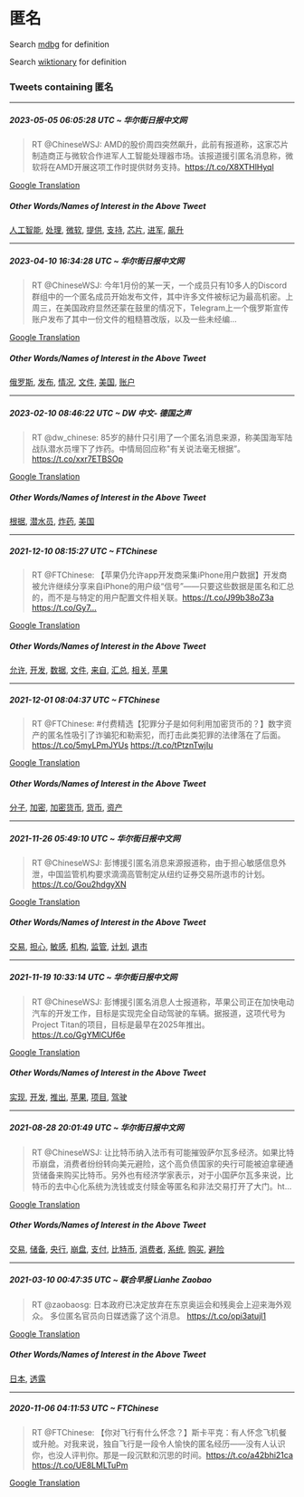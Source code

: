 # 匿名

Search [mdbg](https://www.mdbg.net/chinese/dictionary?page=worddict&wdrst=0&wdqb=匿名) for definition

Search [wiktionary](https://en.wiktionary.org/wiki/匿名) for definition

### Tweets containing 匿名

___
##### 2023-05-05 06:05:28 UTC ~ 华尔街日报中文网
> RT @ChineseWSJ: AMD的股价周四突然飙升，此前有报道称，这家芯片制造商正与微软合作进军人工智能处理器市场。该报道援引匿名消息称，微软将在AMD开展这项工作时提供财务支持。https://t.co/X8XTHlHyql

[Google Translation](https://translate.google.com/?hi=en&tab=TT&sl=zh-CN&tl=en&op=translate&text=RT+%40ChineseWSJ%3A+AMD%E7%9A%84%E8%82%A1%E4%BB%B7%E5%91%A8%E5%9B%9B%E7%AA%81%E7%84%B6%E9%A3%99%E5%8D%87%EF%BC%8C%E6%AD%A4%E5%89%8D%E6%9C%89%E6%8A%A5%E9%81%93%E7%A7%B0%EF%BC%8C%E8%BF%99%E5%AE%B6%E8%8A%AF%E7%89%87%E5%88%B6%E9%80%A0%E5%95%86%E6%AD%A3%E4%B8%8E%E5%BE%AE%E8%BD%AF%E5%90%88%E4%BD%9C%E8%BF%9B%E5%86%9B%E4%BA%BA%E5%B7%A5%E6%99%BA%E8%83%BD%E5%A4%84%E7%90%86%E5%99%A8%E5%B8%82%E5%9C%BA%E3%80%82%E8%AF%A5%E6%8A%A5%E9%81%93%E6%8F%B4%E5%BC%95%E5%8C%BF%E5%90%8D%E6%B6%88%E6%81%AF%E7%A7%B0%EF%BC%8C%E5%BE%AE%E8%BD%AF%E5%B0%86%E5%9C%A8AMD%E5%BC%80%E5%B1%95%E8%BF%99%E9%A1%B9%E5%B7%A5%E4%BD%9C%E6%97%B6%E6%8F%90%E4%BE%9B%E8%B4%A2%E5%8A%A1%E6%94%AF%E6%8C%81%E3%80%82https%3A%2F%2Ft.co%2FX8XTHlHyql)
##### Other Words/Names of Interest in the Above Tweet
[人工智能](人工智能.md), [处理](处理.md), [微软](微软.md), [提供](提供.md), [支持](支持.md), [芯片](芯片.md), [进军](进军.md), [飙升](飙升.md)
___
##### 2023-04-10 16:34:28 UTC ~ 华尔街日报中文网
> RT @ChineseWSJ: 今年1月份的某一天，一个成员只有10多人的Discord群组中的一个匿名成员开始发布文件，其中许多文件被标记为最高机密。上周三，在美国政府显然还蒙在鼓里的情况下，Telegram上一个俄罗斯宣传账户发布了其中一份文件的粗糙篡改版，以及一些未经编…

[Google Translation](https://translate.google.com/?hi=en&tab=TT&sl=zh-CN&tl=en&op=translate&text=RT+%40ChineseWSJ%3A+%E4%BB%8A%E5%B9%B41%E6%9C%88%E4%BB%BD%E7%9A%84%E6%9F%90%E4%B8%80%E5%A4%A9%EF%BC%8C%E4%B8%80%E4%B8%AA%E6%88%90%E5%91%98%E5%8F%AA%E6%9C%8910%E5%A4%9A%E4%BA%BA%E7%9A%84Discord%E7%BE%A4%E7%BB%84%E4%B8%AD%E7%9A%84%E4%B8%80%E4%B8%AA%E5%8C%BF%E5%90%8D%E6%88%90%E5%91%98%E5%BC%80%E5%A7%8B%E5%8F%91%E5%B8%83%E6%96%87%E4%BB%B6%EF%BC%8C%E5%85%B6%E4%B8%AD%E8%AE%B8%E5%A4%9A%E6%96%87%E4%BB%B6%E8%A2%AB%E6%A0%87%E8%AE%B0%E4%B8%BA%E6%9C%80%E9%AB%98%E6%9C%BA%E5%AF%86%E3%80%82%E4%B8%8A%E5%91%A8%E4%B8%89%EF%BC%8C%E5%9C%A8%E7%BE%8E%E5%9B%BD%E6%94%BF%E5%BA%9C%E6%98%BE%E7%84%B6%E8%BF%98%E8%92%99%E5%9C%A8%E9%BC%93%E9%87%8C%E7%9A%84%E6%83%85%E5%86%B5%E4%B8%8B%EF%BC%8CTelegram%E4%B8%8A%E4%B8%80%E4%B8%AA%E4%BF%84%E7%BD%97%E6%96%AF%E5%AE%A3%E4%BC%A0%E8%B4%A6%E6%88%B7%E5%8F%91%E5%B8%83%E4%BA%86%E5%85%B6%E4%B8%AD%E4%B8%80%E4%BB%BD%E6%96%87%E4%BB%B6%E7%9A%84%E7%B2%97%E7%B3%99%E7%AF%A1%E6%94%B9%E7%89%88%EF%BC%8C%E4%BB%A5%E5%8F%8A%E4%B8%80%E4%BA%9B%E6%9C%AA%E7%BB%8F%E7%BC%96%E2%80%A6)
##### Other Words/Names of Interest in the Above Tweet
[俄罗斯](俄罗斯.md), [发布](发布.md), [情况](情况.md), [文件](文件.md), [美国](美国.md), [账户](账户.md)
___
##### 2023-02-10 08:46:22 UTC ~ DW 中文- 德国之声
> RT @dw_chinese: 85岁的赫什只引用了一个匿名消息来源，称美国海军陆战队潜水员埋下了炸药。中情局回应称"有关说法毫无根据”。https://t.co/xxr7ETBSOp

[Google Translation](https://translate.google.com/?hi=en&tab=TT&sl=zh-CN&tl=en&op=translate&text=RT+%40dw_chinese%3A+85%E5%B2%81%E7%9A%84%E8%B5%AB%E4%BB%80%E5%8F%AA%E5%BC%95%E7%94%A8%E4%BA%86%E4%B8%80%E4%B8%AA%E5%8C%BF%E5%90%8D%E6%B6%88%E6%81%AF%E6%9D%A5%E6%BA%90%EF%BC%8C%E7%A7%B0%E7%BE%8E%E5%9B%BD%E6%B5%B7%E5%86%9B%E9%99%86%E6%88%98%E9%98%9F%E6%BD%9C%E6%B0%B4%E5%91%98%E5%9F%8B%E4%B8%8B%E4%BA%86%E7%82%B8%E8%8D%AF%E3%80%82%E4%B8%AD%E6%83%85%E5%B1%80%E5%9B%9E%E5%BA%94%E7%A7%B0%22%E6%9C%89%E5%85%B3%E8%AF%B4%E6%B3%95%E6%AF%AB%E6%97%A0%E6%A0%B9%E6%8D%AE%E2%80%9D%E3%80%82https%3A%2F%2Ft.co%2Fxxr7ETBSOp)
##### Other Words/Names of Interest in the Above Tweet
[根据](根据.md), [潜水员](潜水员.md), [炸药](炸药.md), [美国](美国.md)
___
##### 2021-12-10 08:15:27 UTC ~ FTChinese
> RT @FTChinese: 【苹果仍允许app开发商采集iPhone用户数据】开发商被允许继续分享来自iPhone的用户级“信号”——只要这些数据是匿名和汇总的，而不是与特定的用户配置文件相关联。https://t.co/J99b38oZ3a https://t.co/Gy7…

[Google Translation](https://translate.google.com/?hi=en&tab=TT&sl=zh-CN&tl=en&op=translate&text=RT+%40FTChinese%3A+%E3%80%90%E8%8B%B9%E6%9E%9C%E4%BB%8D%E5%85%81%E8%AE%B8app%E5%BC%80%E5%8F%91%E5%95%86%E9%87%87%E9%9B%86iPhone%E7%94%A8%E6%88%B7%E6%95%B0%E6%8D%AE%E3%80%91%E5%BC%80%E5%8F%91%E5%95%86%E8%A2%AB%E5%85%81%E8%AE%B8%E7%BB%A7%E7%BB%AD%E5%88%86%E4%BA%AB%E6%9D%A5%E8%87%AAiPhone%E7%9A%84%E7%94%A8%E6%88%B7%E7%BA%A7%E2%80%9C%E4%BF%A1%E5%8F%B7%E2%80%9D%E2%80%94%E2%80%94%E5%8F%AA%E8%A6%81%E8%BF%99%E4%BA%9B%E6%95%B0%E6%8D%AE%E6%98%AF%E5%8C%BF%E5%90%8D%E5%92%8C%E6%B1%87%E6%80%BB%E7%9A%84%EF%BC%8C%E8%80%8C%E4%B8%8D%E6%98%AF%E4%B8%8E%E7%89%B9%E5%AE%9A%E7%9A%84%E7%94%A8%E6%88%B7%E9%85%8D%E7%BD%AE%E6%96%87%E4%BB%B6%E7%9B%B8%E5%85%B3%E8%81%94%E3%80%82https%3A%2F%2Ft.co%2FJ99b38oZ3a+https%3A%2F%2Ft.co%2FGy7%E2%80%A6)
##### Other Words/Names of Interest in the Above Tweet
[允许](允许.md), [开发](开发.md), [数据](数据.md), [文件](文件.md), [来自](来自.md), [汇总](汇总.md), [相关](相关.md), [苹果](苹果.md)
___
##### 2021-12-01 08:04:37 UTC ~ FTChinese
> RT @FTChinese: #付费精选【犯罪分子是如何利用加密货币的？】数字资产的匿名性吸引了诈骗犯和勒索犯，而打击此类犯罪的法律落在了后面。https://t.co/5myLPmJYUs https://t.co/tPtznTwjIu

[Google Translation](https://translate.google.com/?hi=en&tab=TT&sl=zh-CN&tl=en&op=translate&text=RT+%40FTChinese%3A+%23%E4%BB%98%E8%B4%B9%E7%B2%BE%E9%80%89%E3%80%90%E7%8A%AF%E7%BD%AA%E5%88%86%E5%AD%90%E6%98%AF%E5%A6%82%E4%BD%95%E5%88%A9%E7%94%A8%E5%8A%A0%E5%AF%86%E8%B4%A7%E5%B8%81%E7%9A%84%EF%BC%9F%E3%80%91%E6%95%B0%E5%AD%97%E8%B5%84%E4%BA%A7%E7%9A%84%E5%8C%BF%E5%90%8D%E6%80%A7%E5%90%B8%E5%BC%95%E4%BA%86%E8%AF%88%E9%AA%97%E7%8A%AF%E5%92%8C%E5%8B%92%E7%B4%A2%E7%8A%AF%EF%BC%8C%E8%80%8C%E6%89%93%E5%87%BB%E6%AD%A4%E7%B1%BB%E7%8A%AF%E7%BD%AA%E7%9A%84%E6%B3%95%E5%BE%8B%E8%90%BD%E5%9C%A8%E4%BA%86%E5%90%8E%E9%9D%A2%E3%80%82https%3A%2F%2Ft.co%2F5myLPmJYUs+https%3A%2F%2Ft.co%2FtPtznTwjIu)
##### Other Words/Names of Interest in the Above Tweet
[分子](分子.md), [加密](加密.md), [加密货币](加密货币.md), [货币](货币.md), [资产](资产.md)
___
##### 2021-11-26 05:49:10 UTC ~ 华尔街日报中文网
> RT @ChineseWSJ: 彭博援引匿名消息来源报道称，由于担心敏感信息外泄，中国监管机构要求滴滴高管制定从纽约证券交易所退市的计划。https://t.co/Gou2hdgyXN

[Google Translation](https://translate.google.com/?hi=en&tab=TT&sl=zh-CN&tl=en&op=translate&text=RT+%40ChineseWSJ%3A+%E5%BD%AD%E5%8D%9A%E6%8F%B4%E5%BC%95%E5%8C%BF%E5%90%8D%E6%B6%88%E6%81%AF%E6%9D%A5%E6%BA%90%E6%8A%A5%E9%81%93%E7%A7%B0%EF%BC%8C%E7%94%B1%E4%BA%8E%E6%8B%85%E5%BF%83%E6%95%8F%E6%84%9F%E4%BF%A1%E6%81%AF%E5%A4%96%E6%B3%84%EF%BC%8C%E4%B8%AD%E5%9B%BD%E7%9B%91%E7%AE%A1%E6%9C%BA%E6%9E%84%E8%A6%81%E6%B1%82%E6%BB%B4%E6%BB%B4%E9%AB%98%E7%AE%A1%E5%88%B6%E5%AE%9A%E4%BB%8E%E7%BA%BD%E7%BA%A6%E8%AF%81%E5%88%B8%E4%BA%A4%E6%98%93%E6%89%80%E9%80%80%E5%B8%82%E7%9A%84%E8%AE%A1%E5%88%92%E3%80%82https%3A%2F%2Ft.co%2FGou2hdgyXN)
##### Other Words/Names of Interest in the Above Tweet
[交易](交易.md), [担心](担心.md), [敏感](敏感.md), [机构](机构.md), [监管](监管.md), [计划](计划.md), [退市](退市.md)
___
##### 2021-11-19 10:33:14 UTC ~ 华尔街日报中文网
> RT @ChineseWSJ: 彭博援引匿名消息人士报道称，苹果公司正在加快电动汽车的开发工作，目标是实现完全自动驾驶的车辆。据报道，这项代号为Project Titan的项目，目标是最早在2025年推出。https://t.co/GgYMlCUf6e

[Google Translation](https://translate.google.com/?hi=en&tab=TT&sl=zh-CN&tl=en&op=translate&text=RT+%40ChineseWSJ%3A+%E5%BD%AD%E5%8D%9A%E6%8F%B4%E5%BC%95%E5%8C%BF%E5%90%8D%E6%B6%88%E6%81%AF%E4%BA%BA%E5%A3%AB%E6%8A%A5%E9%81%93%E7%A7%B0%EF%BC%8C%E8%8B%B9%E6%9E%9C%E5%85%AC%E5%8F%B8%E6%AD%A3%E5%9C%A8%E5%8A%A0%E5%BF%AB%E7%94%B5%E5%8A%A8%E6%B1%BD%E8%BD%A6%E7%9A%84%E5%BC%80%E5%8F%91%E5%B7%A5%E4%BD%9C%EF%BC%8C%E7%9B%AE%E6%A0%87%E6%98%AF%E5%AE%9E%E7%8E%B0%E5%AE%8C%E5%85%A8%E8%87%AA%E5%8A%A8%E9%A9%BE%E9%A9%B6%E7%9A%84%E8%BD%A6%E8%BE%86%E3%80%82%E6%8D%AE%E6%8A%A5%E9%81%93%EF%BC%8C%E8%BF%99%E9%A1%B9%E4%BB%A3%E5%8F%B7%E4%B8%BAProject+Titan%E7%9A%84%E9%A1%B9%E7%9B%AE%EF%BC%8C%E7%9B%AE%E6%A0%87%E6%98%AF%E6%9C%80%E6%97%A9%E5%9C%A82025%E5%B9%B4%E6%8E%A8%E5%87%BA%E3%80%82https%3A%2F%2Ft.co%2FGgYMlCUf6e)
##### Other Words/Names of Interest in the Above Tweet
[实现](实现.md), [开发](开发.md), [推出](推出.md), [苹果](苹果.md), [项目](项目.md), [驾驶](驾驶.md)
___
##### 2021-08-28 20:01:49 UTC ~ 华尔街日报中文网
> RT @ChineseWSJ: 让比特币纳入法币有可能摧毁萨尔瓦多经济。如果比特币崩盘，消费者纷纷转向美元避险，这个高负债国家的央行可能被迫拿硬通货储备来购买比特币。另外也有经济学家表示，对于小国萨尔瓦多来说，比特币的去中心化系统为洗钱或支付赎金等匿名和非法交易打开了大门。ht…

[Google Translation](https://translate.google.com/?hi=en&tab=TT&sl=zh-CN&tl=en&op=translate&text=RT+%40ChineseWSJ%3A+%E8%AE%A9%E6%AF%94%E7%89%B9%E5%B8%81%E7%BA%B3%E5%85%A5%E6%B3%95%E5%B8%81%E6%9C%89%E5%8F%AF%E8%83%BD%E6%91%A7%E6%AF%81%E8%90%A8%E5%B0%94%E7%93%A6%E5%A4%9A%E7%BB%8F%E6%B5%8E%E3%80%82%E5%A6%82%E6%9E%9C%E6%AF%94%E7%89%B9%E5%B8%81%E5%B4%A9%E7%9B%98%EF%BC%8C%E6%B6%88%E8%B4%B9%E8%80%85%E7%BA%B7%E7%BA%B7%E8%BD%AC%E5%90%91%E7%BE%8E%E5%85%83%E9%81%BF%E9%99%A9%EF%BC%8C%E8%BF%99%E4%B8%AA%E9%AB%98%E8%B4%9F%E5%80%BA%E5%9B%BD%E5%AE%B6%E7%9A%84%E5%A4%AE%E8%A1%8C%E5%8F%AF%E8%83%BD%E8%A2%AB%E8%BF%AB%E6%8B%BF%E7%A1%AC%E9%80%9A%E8%B4%A7%E5%82%A8%E5%A4%87%E6%9D%A5%E8%B4%AD%E4%B9%B0%E6%AF%94%E7%89%B9%E5%B8%81%E3%80%82%E5%8F%A6%E5%A4%96%E4%B9%9F%E6%9C%89%E7%BB%8F%E6%B5%8E%E5%AD%A6%E5%AE%B6%E8%A1%A8%E7%A4%BA%EF%BC%8C%E5%AF%B9%E4%BA%8E%E5%B0%8F%E5%9B%BD%E8%90%A8%E5%B0%94%E7%93%A6%E5%A4%9A%E6%9D%A5%E8%AF%B4%EF%BC%8C%E6%AF%94%E7%89%B9%E5%B8%81%E7%9A%84%E5%8E%BB%E4%B8%AD%E5%BF%83%E5%8C%96%E7%B3%BB%E7%BB%9F%E4%B8%BA%E6%B4%97%E9%92%B1%E6%88%96%E6%94%AF%E4%BB%98%E8%B5%8E%E9%87%91%E7%AD%89%E5%8C%BF%E5%90%8D%E5%92%8C%E9%9D%9E%E6%B3%95%E4%BA%A4%E6%98%93%E6%89%93%E5%BC%80%E4%BA%86%E5%A4%A7%E9%97%A8%E3%80%82ht%E2%80%A6)
##### Other Words/Names of Interest in the Above Tweet
[交易](交易.md), [储备](储备.md), [央行](央行.md), [崩盘](崩盘.md), [支付](支付.md), [比特币](比特币.md), [消费者](消费者.md), [系统](系统.md), [购买](购买.md), [避险](避险.md)
___
##### 2021-03-10 00:47:35 UTC ~ 联合早报 Lianhe Zaobao
> RT @zaobaosg: 日本政府已决定放弃在东京奥运会和残奥会上迎来海外观众。 多位匿名官员向日媒透露了这个消息。 https://t.co/opi3atujl1

[Google Translation](https://translate.google.com/?hi=en&tab=TT&sl=zh-CN&tl=en&op=translate&text=RT+%40zaobaosg%3A+%E6%97%A5%E6%9C%AC%E6%94%BF%E5%BA%9C%E5%B7%B2%E5%86%B3%E5%AE%9A%E6%94%BE%E5%BC%83%E5%9C%A8%E4%B8%9C%E4%BA%AC%E5%A5%A5%E8%BF%90%E4%BC%9A%E5%92%8C%E6%AE%8B%E5%A5%A5%E4%BC%9A%E4%B8%8A%E8%BF%8E%E6%9D%A5%E6%B5%B7%E5%A4%96%E8%A7%82%E4%BC%97%E3%80%82+%E5%A4%9A%E4%BD%8D%E5%8C%BF%E5%90%8D%E5%AE%98%E5%91%98%E5%90%91%E6%97%A5%E5%AA%92%E9%80%8F%E9%9C%B2%E4%BA%86%E8%BF%99%E4%B8%AA%E6%B6%88%E6%81%AF%E3%80%82+https%3A%2F%2Ft.co%2Fopi3atujl1)
##### Other Words/Names of Interest in the Above Tweet
[日本](日本.md), [透露](透露.md)
___
##### 2020-11-06 04:11:53 UTC ~ FTChinese
> RT @FTChinese: 【你对飞行有什么怀念？】斯卡平克：有人怀念飞机餐或升舱。对我来说，独自飞行是一段令人愉快的匿名经历——没有人认识你，也没人评判你。那是一段沉默和沉思的时间。https://t.co/a42bhi21ca https://t.co/UE8LMLTuPm

[Google Translation](https://translate.google.com/?hi=en&tab=TT&sl=zh-CN&tl=en&op=translate&text=RT+%40FTChinese%3A+%E3%80%90%E4%BD%A0%E5%AF%B9%E9%A3%9E%E8%A1%8C%E6%9C%89%E4%BB%80%E4%B9%88%E6%80%80%E5%BF%B5%EF%BC%9F%E3%80%91%E6%96%AF%E5%8D%A1%E5%B9%B3%E5%85%8B%EF%BC%9A%E6%9C%89%E4%BA%BA%E6%80%80%E5%BF%B5%E9%A3%9E%E6%9C%BA%E9%A4%90%E6%88%96%E5%8D%87%E8%88%B1%E3%80%82%E5%AF%B9%E6%88%91%E6%9D%A5%E8%AF%B4%EF%BC%8C%E7%8B%AC%E8%87%AA%E9%A3%9E%E8%A1%8C%E6%98%AF%E4%B8%80%E6%AE%B5%E4%BB%A4%E4%BA%BA%E6%84%89%E5%BF%AB%E7%9A%84%E5%8C%BF%E5%90%8D%E7%BB%8F%E5%8E%86%E2%80%94%E2%80%94%E6%B2%A1%E6%9C%89%E4%BA%BA%E8%AE%A4%E8%AF%86%E4%BD%A0%EF%BC%8C%E4%B9%9F%E6%B2%A1%E4%BA%BA%E8%AF%84%E5%88%A4%E4%BD%A0%E3%80%82%E9%82%A3%E6%98%AF%E4%B8%80%E6%AE%B5%E6%B2%89%E9%BB%98%E5%92%8C%E6%B2%89%E6%80%9D%E7%9A%84%E6%97%B6%E9%97%B4%E3%80%82https%3A%2F%2Ft.co%2Fa42bhi21ca+https%3A%2F%2Ft.co%2FUE8LMLTuPm)

